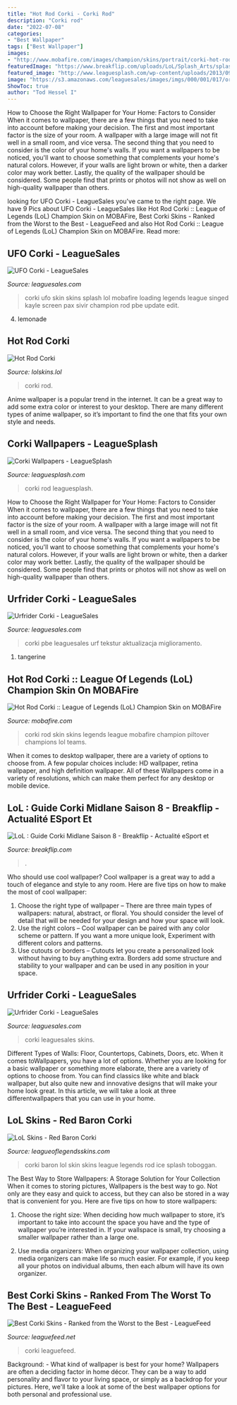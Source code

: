 ```yaml
---
title: "Hot Rod Corki - Corki Rod"
description: "Corki rod"
date: "2022-07-08"
categories:
- "Best Wallpaper"
tags: ["Best Wallpaper"]
images:
- "http://www.mobafire.com/images/champion/skins/portrait/corki-hot-rod.jpg"
featuredImage: "https://www.breakflip.com/uploads/LoL/Splash_Arts/splash_art_corki_toboggan.jpg"
featured_image: "http://www.leaguesplash.com/wp-content/uploads/2013/09/FlyingCorki.jpg"
image: "https://s3.amazonaws.com/leaguesales/images/imgs/000/001/017/original/urfrider-corki-01.jpg?1467054884"
ShowToc: true
author: "Tod Hessel I"
---
```



How to Choose the Right Wallpaper for Your Home: Factors to Consider
When it comes to wallpaper, there are a few things that you need to take into account before making your decision. The first and most important factor is the size of your room. A wallpaper with a large image will not fit well in a small room, and vice versa. 
The second thing that you need to consider is the color of your home's walls. If you want a wallpapers to be noticed, you'll want to choose something that complements your home's natural colors. However, if your walls are light brown or white, then a darker color may work better. 
Lastly, the quality of the wallpaper should be considered. Some people find that prints or photos will not show as well on high-quality wallpaper than others.

	

		
looking for UFO Corki - LeagueSales you've came to the right page. We have 9 Pics about UFO Corki - LeagueSales like Hot Rod Corki :: League of Legends (LoL) Champion Skin on MOBAFire, Best Corki Skins - Ranked from the Worst to the Best - LeagueFeed and also Hot Rod Corki :: League of Legends (LoL) Champion Skin on MOBAFire. Read more:
		
    
## UFO Corki - LeagueSales

<img loading=lazy src="http://ddragon.leagueoflegends.com/cdn/img/champion/loading/Corki_1.jpg" onerror="this.onerror=null;this.src='https://tse2.mm.bing.net/th?id=OIP.4tYeOubEbHj2iLteOnQNXAAAAA&amp;pid=15.1';" alt="UFO Corki - LeagueSales">

_Source: leaguesales.com_

>corki ufo skin skins splash lol mobafire loading legends league singed kayle screen pax sivir champion rod pbe update edit. 

	

4. lemonade 

    
## Hot Rod Corki

<img loading=lazy src="https://www.lolskins.lol/public/images/skinpage/3d-profile-images/Corki_4.png" onerror="this.onerror=null;this.src='https://tse3.mm.bing.net/th?id=OIP.Xp4Qe5LeanID81cbn4AeugHaJ4&amp;pid=15.1';" alt="Hot Rod Corki">

_Source: lolskins.lol_

>corki rod. 

	

Anime wallpaper is a popular trend in the internet. It can be a great way to add some extra color or interest to your desktop. There are many different types of anime wallpaper, so it’s important to find the one that fits your own style and needs.

    
## Corki Wallpapers - LeagueSplash

<img loading=lazy src="http://www.leaguesplash.com/wp-content/uploads/2013/09/FlyingCorki.jpg" onerror="this.onerror=null;this.src='https://tse1.mm.bing.net/th?id=OIP.iLtzZ-EeWIAmY3xlOG4wLQHaEK&amp;pid=15.1';" alt="Corki Wallpapers - LeagueSplash">

_Source: leaguesplash.com_

>corki rod leaguesplash. 

	

How to Choose the Right Wallpaper for Your Home: Factors to Consider
When it comes to wallpaper, there are a few things that you need to take into account before making your decision. The first and most important factor is the size of your room. A wallpaper with a large image will not fit well in a small room, and vice versa. 
The second thing that you need to consider is the color of your home's walls. If you want a wallpapers to be noticed, you'll want to choose something that complements your home's natural colors. However, if your walls are light brown or white, then a darker color may work better. 
Lastly, the quality of the wallpaper should be considered. Some people find that prints or photos will not show as well on high-quality wallpaper than others.

    
## Urfrider Corki - LeagueSales

<img loading=lazy src="http://s3.amazonaws.com/leaguesales/images/imgs/000/001/119/original/urfrider-corki-02.jpg?1467054992" onerror="this.onerror=null;this.src='https://tse1.mm.bing.net/th?id=OIP.g68JEmMEhMEJBAffbW26swHaB9&amp;pid=15.1';" alt="Urfrider Corki - LeagueSales">

_Source: leaguesales.com_

>corki pbe leaguesales urf tekstur aktualizacja miglioramento. 

	

1. tangerine 

    
## Hot Rod Corki :: League Of Legends (LoL) Champion Skin On MOBAFire

<img loading=lazy src="http://www.mobafire.com/images/champion/skins/portrait/corki-hot-rod.jpg" onerror="this.onerror=null;this.src='https://tse3.mm.bing.net/th?id=OIP.yrajBHex4rmpXVry6NclZAAAAA&amp;pid=15.1';" alt="Hot Rod Corki :: League of Legends (LoL) Champion Skin on MOBAFire">

_Source: mobafire.com_

>corki rod skin skins legends league mobafire champion piltover champions lol teams. 

	

When it comes to desktop wallpaper, there are a variety of options to choose from. A few popular choices include: HD wallpaper, retina wallpaper, and high definition wallpaper. All of these Wallpapers come in a variety of resolutions, which can make them perfect for any desktop or mobile device. 

    
## LoL : Guide Corki Midlane Saison 8 - Breakflip - Actualité ESport Et

<img loading=lazy src="https://www.breakflip.com/uploads/LoL/Splash_Arts/splash_art_corki_toboggan.jpg" onerror="this.onerror=null;this.src='https://tse2.mm.bing.net/th?id=OIP.lBra4AV5SSKhpW-gijXFVQHaEX&amp;pid=15.1';" alt="LoL : Guide Corki Midlane Saison 8 - Breakflip - Actualité eSport et">

_Source: breakflip.com_

>. 

	

Who should use cool wallpaper?
Cool wallpaper is a great way to add a touch of elegance and style to any room. Here are five tips on how to make the most of cool wallpaper: 
1) Choose the right type of wallpaper – There are three main types of wallpapers: natural, abstract, or floral. You should consider the level of detail that will be needed for your design and how your space will look. 
2) Use the right colors – Cool wallpaper can be paired with any color scheme or pattern. If you want a more unique look, Experiment with different colors and patterns. 
3) Use cutouts or borders – Cutouts let you create a personalized look without having to buy anything extra. Borders add some structure and stability to your wallpaper and can be used in any position in your space.

    
## Urfrider Corki - LeagueSales

<img loading=lazy src="https://s3.amazonaws.com/leaguesales/images/imgs/000/001/017/original/urfrider-corki-01.jpg?1467054884" onerror="this.onerror=null;this.src='https://tse1.mm.bing.net/th?id=OIP.1bRiVT2pVoUI6ekB4M_H4gHaDH&amp;pid=15.1';" alt="Urfrider Corki - LeagueSales">

_Source: leaguesales.com_

>corki leaguesales skins. 

	

Different Types of Walls: Floor, Countertops, Cabinets, Doors, etc.
When it comes toWallpapers, you have a lot of options. Whether you are looking for a basic wallpaper or something more elaborate, there are a variety of options to choose from. You can find classics like white and black wallpaper, but also quite new and innovative designs that will make your home look great. In this article, we will take a look at three differentwallpapers that you can use in your home.

    
## LoL Skins - Red Baron Corki

<img loading=lazy src="http://www.leagueoflegendsskins.com/images/champions/splash/Corki_3.jpg" onerror="this.onerror=null;this.src='https://tse4.mm.bing.net/th?id=OIP.P6Jor5K-kelLl_IJwLEe1AHaEX&amp;pid=15.1';" alt="LoL Skins - Red Baron Corki">

_Source: leagueoflegendsskins.com_

>corki baron lol skin skins league legends rod ice splash toboggan. 

	

The Best Way to Store Wallpapers: A Storage Solution for Your Collection
When it comes to storing pictures, Wallpapers is the best way to go. Not only are they easy and quick to access, but they can also be stored in a way that is convenient for you. Here are five tips on how to store wallpapers:
1) Choose the right size: When deciding how much wallpaper to store, it’s important to take into account the space you have and the type of wallpaper you’re interested in. If your wallspace is small, try choosing a smaller wallpaper rather than a large one.

2) Use media organizers: When organizing your wallpaper collection, using media organizers can make life so much easier. For example, if you keep all your photos on individual albums, then each album will have its own organizer.

    
## Best Corki Skins - Ranked From The Worst To The Best - LeagueFeed

<img loading=lazy src="https://leaguefeed.net/wp-content/uploads/2021/07/Hot-Rod-Corki-750x443.jpg" onerror="this.onerror=null;this.src='https://tse3.mm.bing.net/th?id=OIP.4IUpyK3cdRPzCXFzncbMNAHaEX&amp;pid=15.1';" alt="Best Corki Skins - Ranked from the Worst to the Best - LeagueFeed">

_Source: leaguefeed.net_

>corki leaguefeed. 

	

Background: - What kind of wallpaper is best for your home?
Wallpapers are often a deciding factor in home décor. They can be a way to add personality and flavor to your living space, or simply as a backdrop for your pictures. Here, we'll take a look at some of the best wallpaper options for both personal and professional use.

